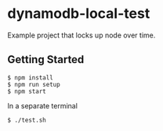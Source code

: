 # dynamodb-local-test

Example project that locks up node over time.

## Getting Started

    $ npm install
    $ npm run setup
    $ npm start

In a separate terminal

    $ ./test.sh

